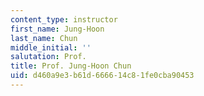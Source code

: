 ```yaml
---
content_type: instructor
first_name: Jung-Hoon
last_name: Chun
middle_initial: ''
salutation: Prof.
title: Prof. Jung-Hoon Chun
uid: d460a9e3-b61d-6666-14c8-1fe0cba90453
---
```

